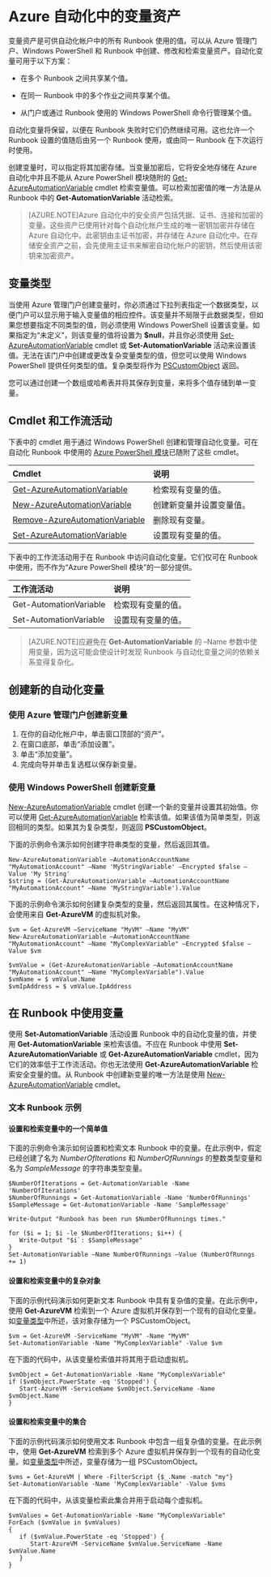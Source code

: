 <properties 
   pageTitle="Azure 自动化中的变量资产 | Microsoft Azure"
   description="变量资产是可供 Azure 自动化中的所有 Runbook 使用的值。本文介绍了变量的详细信息，以及如何在文本创作中使用变量。"
   services="automation"
   documentationCenter=""
   authors="bwren"
   manager="stevenka"
   editor="tysonn" />
<tags
	ms.service="automation"
	ms.date="10/23/2015"
	wacn.date="12/17/2015"/>

# Azure 自动化中的变量资产

变量资产是可供自动化帐户中的所有 Runbook 使用的值。可以从 Azure 管理门户、Windows PowerShell 和 Runbook 中创建、修改和检索变量资产。自动化变量可用于以下方案：

- 在多个 Runbook 之间共享某个值。

- 在同一 Runbook 中的多个作业之间共享某个值。

- 从门户或通过 Runbook 使用的 Windows PowerShell 命令行管理某个值。

自动化变量将保留，以便在 Runbook 失败时它们仍然继续可用。这也允许一个 Runbook 设置的值随后由另一个 Runbook 使用，或由同一 Runbook 在下次运行时使用。

创建变量时，可以指定将其加密存储。当变量加密后，它将安全地存储在 Azure 自动化中并且不能从 Azure PowerShell 模块随附的 [Get-AzureAutomationVariable](http://msdn.microsoft.com/zh-cn/library/dn913772.aspx) cmdlet 检索变量值。可以检索加密值的唯一方法是从 Runbook 中的 **Get-AutomationVariable** 活动检索。

>[AZURE.NOTE]Azure 自动化中的安全资产包括凭据、证书、连接和加密的变量。这些资产已使用针对每个自动化帐户生成的唯一密钥加密并存储在 Azure 自动化中。此密钥由主证书加密，并存储在 Azure 自动化中。在存储安全资产之前，会先使用主证书来解密自动化帐户的密钥，然后使用该密钥来加密资产。

## <a id="variable-types"></a> 变量类型

当使用 Azure 管理门户创建变量时，你必须通过下拉列表指定一个数据类型，以便门户可以显示用于输入变量值的相应控件。该变量并不局限于此数据类型，但如果您想要指定不同类型的值，则必须使用 Windows PowerShell 设置该变量。如果指定为“未定义”，则该变量的值将设置为 **$null**，并且你必须使用 [Set-AzureAutomationVariable](http://msdn.microsoft.com/zh-cn/library/dn913767.aspx) cmdlet 或 **Set-AutomationVariable** 活动来设置该值。无法在该门户中创建或更改复杂变量类型的值，但您可以使用 Windows PowerShell 提供任何类型的值。复杂类型将作为 [PSCustomObject](http://msdn.microsoft.com/zh-cn/library/system.management.automation.pscustomobject.aspx) 返回。

您可以通过创建一个数组或哈希表并将其保存到变量，来将多个值存储到单一变量。

## Cmdlet 和工作流活动

下表中的 cmdlet 用于通过 Windows PowerShell 创建和管理自动化变量。可在自动化 Runbook 中使用的 [Azure PowerShell 模块](/documentation/articles/powershell-install-configure)已随附了这些 cmdlet。

|Cmdlet|说明|
|:---|:---|
|[Get-AzureAutomationVariable](http://msdn.microsoft.com/zh-cn/library/dn913772.aspx)|检索现有变量的值。|
|[New-AzureAutomationVariable](http://msdn.microsoft.com/zh-cn/library/dn913771.aspx)|创建新变量并设置变量值。|
|[Remove-AzureAutomationVariable](http://msdn.microsoft.com/zh-cn/library/dn913775.aspx)|删除现有变量。|
|[Set-AzureAutomationVariable](http://msdn.microsoft.com/zh-cn/library/dn913767.aspx)|设置现有变量的值。|

下表中的工作流活动用于在 Runbook 中访问自动化变量。它们仅可在 Runbook 中使用，而不作为“Azure PowerShell 模块”的一部分提供。

|工作流活动|说明|
|:---|:---|
|Get-AutomationVariable|检索现有变量的值。|
|Set-AutomationVariable|设置现有变量的值。|

>[AZURE.NOTE]应避免在 **Get-AutomationVariable** 的 –Name 参数中使用变量，因为这可能会使设计时发现 Runbook 与自动化变量之间的依赖关系变得复杂化。

## 创建新的自动化变量

### 使用 Azure 管理门户创建新变量

1. 在你的自动化帐户中，单击窗口顶部的“资产”。
1. 在窗口底部，单击“添加设置”。
1. 单击“添加变量”。
1. 完成向导并单击复选框以保存新变量。



### 使用 Windows PowerShell 创建新变量

[New-AzureAutomationVariable](http://msdn.microsoft.com/zh-cn/library/dn913771.aspx) cmdlet 创建一个新的变量并设置其初始值。你可以使用 [Get-AzureAutomationVariable](http://msdn.microsoft.com/zh-cn/library/dn913772.aspx) 检索该值。如果该值为简单类型，则返回相同的类型。如果其为复杂类型，则返回 **PSCustomObject**。

下面的示例命令演示如何创建字符串类型的变量，然后返回其值。


	New-AzureAutomationVariable –AutomationAccountName "MyAutomationAccount" –Name 'MyStringVariable' –Encrypted $false –Value 'My String'
	$string = (Get-AzureAutomationVariable –AutomationAccountName "MyAutomationAccount" –Name 'MyStringVariable').Value

下面的示例命令演示如何创建复杂类型的变量，然后返回其属性。在这种情况下，会使用来自 **Get-AzureVM** 的虚拟机对象。

	$vm = Get-AzureVM –ServiceName "MyVM" –Name "MyVM"
	New-AzureAutomationVariable –AutomationAccountName "MyAutomationAccount" –Name "MyComplexVariable" –Encrypted $false –Value $vm
	
	$vmValue = (Get-AzureAutomationVariable –AutomationAccountName "MyAutomationAccount" –Name "MyComplexVariable").Value
	$vmName = $ vmValue.Name
	$vmIpAddress = $ vmValue.IpAddress



## 在 Runbook 中使用变量

使用 **Set-AutomationVariable** 活动设置 Runbook 中的自动化变量的值，并使用 **Get-AutomationVariable** 来检索该值。不应在 Runbook 中使用 **Set-AzureAutomationVariable** 或 **Get-AzureAutomationVariable** cmdlet，因为它们的效率低于工作流活动。你也无法使用 **Get-AzureAutomationVariable** 检索安全变量的值。从 Runbook 中创建新变量的唯一方法是使用 [New-AzureAutomationVariable](http://msdn.microsoft.com/zh-cn/library/dn913771.aspx) cmdlet。


### 文本 Runbook 示例

#### 设置和检索变量中的一个简单值

下面的示例命令演示如何设置和检索文本 Runbook 中的变量。在此示例中，假定已经创建了名为 *NumberOfIterations* 和 *NumberOfRunnings* 的整数类型变量和名为 *SampleMessage* 的字符串类型变量。

	$NumberOfIterations = Get-AutomationVariable -Name 'NumberOfIterations'
	$NumberOfRunnings = Get-AutomationVariable -Name 'NumberOfRunnings'
	$SampleMessage = Get-AutomationVariable -Name 'SampleMessage'
	
	Write-Output "Runbook has been run $NumberOfRunnings times."
	
	for ($i = 1; $i -le $NumberOfIterations; $i++) {
	   Write-Output "$i`: $SampleMessage"
	}
	Set-AutomationVariable –Name NumberOfRunnings –Value (NumberOfRunngs += 1)


#### 设置和检索变量中的复杂对象

下面的示例代码演示如何更新文本 Runbook 中具有复杂值的变量。在此示例中，使用 **Get-AzureVM** 检索到一个 Azure 虚拟机并保存到一个现有的自动化变量。如[变量类型](#variable-types)中所述，该对象存储为一个 PSCustomObject。

	$vm = Get-AzureVM -ServiceName "MyVM" -Name "MyVM"
	Set-AutomationVariable -Name "MyComplexVariable" -Value $vm


在下面的代码中，从该变量检索值并将其用于启动虚拟机。

	$vmObject = Get-AutomationVariable -Name "MyComplexVariable"
	if ($vmObject.PowerState -eq 'Stopped') {
	   Start-AzureVM -ServiceName $vmObject.ServiceName -Name $vmObject.Name
	}


#### 设置和检索变量中的集合

下面的示例代码演示如何使用文本 Runbook 中包含一组复杂值的变量。在此示例中，使用 **Get-AzureVM** 检索到多个 Azure 虚拟机并保存到一个现有的自动化变量。如[变量类型](#variable-types)中所述，变量存储为一组 PSCustomObject。

	$vms = Get-AzureVM | Where -FilterScript {$_.Name -match "my"}     
    Set-AutomationVariable -Name 'MyComplexVariable' -Value $vms

在下面的代码中，从该变量检索此集合并用于启动每个虚拟机。

	$vmValues = Get-AutomationVariable -Name "MyComplexVariable"
	ForEach ($vmValue in $vmValues)
	{
	   if ($vmValue.PowerState -eq 'Stopped') {
	      Start-AzureVM -ServiceName $vmValue.ServiceName -Name $vmValue.Name
	   }
	}

 

<!---HONumber=Mooncake_1207_2015-->